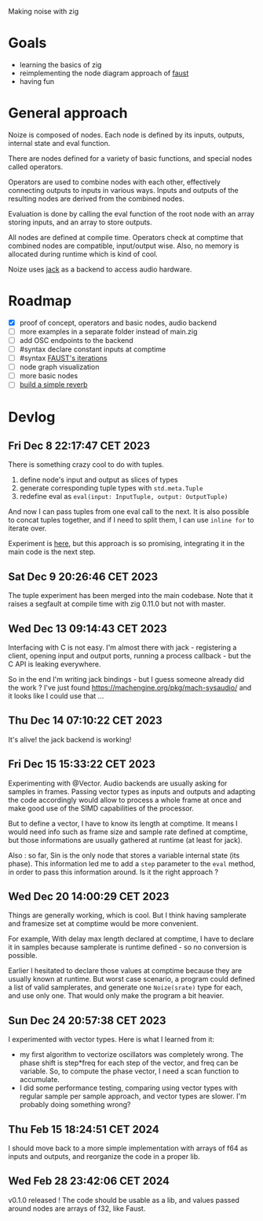 Making noise with zig

# Goals

- learning the basics of zig
- reimplementing the node diagram approach of [faust](https://faust.grame.fr/)
- having fun

# General approach

Noize is composed of nodes. Each node is defined by its inputs, outputs, internal state and eval function.

There are nodes defined for a variety of basic functions, and special nodes called operators.

Operators are used to combine nodes with each other, effectively connecting outputs to inputs in various ways. Inputs and outputs of the resulting nodes are derived from the combined nodes.

Evaluation is done by calling the eval function of the root node with an array storing inputs, and an array to store outputs.

All nodes are defined at compile time. Operators check at comptime that combined nodes are compatible, input/output wise. Also, no memory is allocated during runtime which is kind of cool.

Noize uses [jack](https://jackaudio.org/) as a backend to access audio hardware.

# Roadmap

- [x] proof of concept, operators and basic nodes, audio backend
- [ ] more examples in a separate folder instead of main.zig
- [ ] add OSC endpoints to the backend
- [ ] #syntax declare constant inputs at comptime
- [ ] #syntax [FAUST's iterations](https://faustdoc.grame.fr/manual/syntax/#iterations)
- [ ] node graph visualization
- [ ] more basic nodes
- [ ] [build a simple reverb](https://medium.com/the-seekers-project/coding-a-basic-reverb-algorithm-part-2-an-introduction-to-audio-programming-4db79dd4e325)

# Devlog

## Fri Dec  8 22:17:47 CET 2023

There is something crazy cool to do with tuples.

1. define node's input and output as slices of types
2. generate corresponding tuple types with `std.meta.Tuple`
3. redefine eval as `eval(input: InputTuple, output: OutputTuple)`

And now I can pass tuples from one eval call to the next. It is also possible to concat tuples together, and if I need to split them, I can use `inline for` to iterate over.

Experiment is [here](./exp/tuple.zig), but this approach is so promising, integrating it in the main code is the next step.

## Sat Dec  9 20:26:46 CET 2023

The tuple experiment has been merged into the main codebase. Note that it raises a segfault at compile time with zig 0.11.0 but not with master.

## Wed Dec 13 09:14:43 CET 2023

Interfacing with C is not easy. I'm almost there with jack - registering a client, opening input and output ports, running a process callback - but the C API is leaking everywhere.

So in the end I'm writing jack bindings - but I guess someone already did the work ? I've just found https://machengine.org/pkg/mach-sysaudio/ and it looks like I could use that ...

## Thu Dec 14 07:10:22 CET 2023

It's alive! the jack backend is working!

## Fri Dec 15 15:33:22 CET 2023

Experimenting with @Vector. Audio backends are usually asking for samples in frames. Passing vector types as inputs and outputs and adapting the code accordingly would allow to process a whole frame at once and make good use of the SIMD capabilities of the processor.

But to define a vector, I have to know its length at comptime. It means I would need info such as frame size and sample rate defined at comptime, but those informations are usually gathered at runtime (at least for jack).

Also : so far, Sin is the only node that stores a variable internal state (its phase). This information led me to add a `step` parameter to the `eval` method, in order to pass this information around. Is it the right approach ?

## Wed Dec 20 14:00:29 CET 2023

Things are generally working, which is cool. But I think having samplerate and framesize set at comptime would be more convenient.

For example, With delay max length declared at comptime, I have to declare it in samples because samplerate is runtime defined - so no conversion is possible.

Earlier I hesitated to declare those values at comptime because they are usually known at runtime. But worst case scenario, a program could defined a list of valid samplerates, and generate one `Noize(srate)` type for each, and use only one. That would only make the program a bit heavier.

## Sun Dec 24 20:57:38 CET 2023

I experimented with vector types. Here is what I learned from it:

- my first algorithm to vectorize oscillators was completely wrong. The phase shift is step*freq for each step of the vector, and freq can be variable. So, to compute the phase vector, I need a scan function to accumulate.
- I did some performance testing, comparing using vector types with regular sample per sample approach, and vector types are slower. I'm probably doing something wrong?

## Thu Feb 15 18:24:51 CET 2024

I should move back to a more simple implementation with arrays of f64 as inputs and outputs, and reorganize the code in a proper lib.

## Wed Feb 28 23:42:06 CET 2024

v0.1.0 released ! The code should be usable as a lib, and values passed around nodes are arrays of f32, like Faust.
